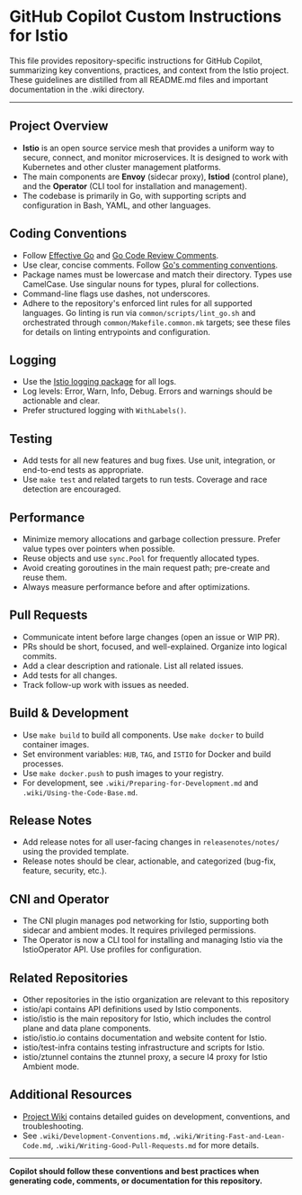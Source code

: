 # GitHub Copilot Custom Instructions for Istio

This file provides repository-specific instructions for GitHub Copilot, summarizing key conventions, practices, and context from the Istio project. These guidelines are distilled from all README.md files and important documentation in the .wiki directory.

---

## Project Overview
- **Istio** is an open source service mesh that provides a uniform way to secure, connect, and monitor microservices. It is designed to work with Kubernetes and other cluster management platforms.
- The main components are **Envoy** (sidecar proxy), **Istiod** (control plane), and the **Operator** (CLI tool for installation and management).
- The codebase is primarily in Go, with supporting scripts and configuration in Bash, YAML, and other languages.

## Coding Conventions
- Follow [Effective Go](https://golang.org/doc/effective_go.html) and [Go Code Review Comments](https://github.com/golang/go/wiki/CodeReviewComments).
- Use clear, concise comments. Follow [Go's commenting conventions](https://blog.golang.org/godoc-documenting-go-code).
- Package names must be lowercase and match their directory. Types use CamelCase. Use singular nouns for types, plural for collections.
- Command-line flags use dashes, not underscores.
- Adhere to the repository's enforced lint rules for all supported languages. Go linting is run via `common/scripts/lint_go.sh` and orchestrated through `common/Makefile.common.mk` targets; see these files for details on linting entrypoints and configuration.

## Logging
- Use the [Istio logging package](https://godoc.org/istio.io/pkg/log) for all logs.
- Log levels: Error, Warn, Info, Debug. Errors and warnings should be actionable and clear.
- Prefer structured logging with `WithLabels()`.

## Testing
- Add tests for all new features and bug fixes. Use unit, integration, or end-to-end tests as appropriate.
- Use `make test` and related targets to run tests. Coverage and race detection are encouraged.

## Performance
- Minimize memory allocations and garbage collection pressure. Prefer value types over pointers when possible.
- Reuse objects and use `sync.Pool` for frequently allocated types.
- Avoid creating goroutines in the main request path; pre-create and reuse them.
- Always measure performance before and after optimizations.

## Pull Requests
- Communicate intent before large changes (open an issue or WIP PR).
- PRs should be short, focused, and well-explained. Organize into logical commits.
- Add a clear description and rationale. List all related issues.
- Add tests for all changes.
- Track follow-up work with issues as needed.

## Build & Development
- Use `make build` to build all components. Use `make docker` to build container images.
- Set environment variables: `HUB`, `TAG`, and `ISTIO` for Docker and build processes.
- Use `make docker.push` to push images to your registry.
- For development, see `.wiki/Preparing-for-Development.md` and `.wiki/Using-the-Code-Base.md`.

## Release Notes
- Add release notes for all user-facing changes in `releasenotes/notes/` using the provided template.
- Release notes should be clear, actionable, and categorized (bug-fix, feature, security, etc.).

## CNI and Operator
- The CNI plugin manages pod networking for Istio, supporting both sidecar and ambient modes. It requires privileged permissions.
- The Operator is now a CLI tool for installing and managing Istio via the IstioOperator API. Use profiles for configuration.

## Related Repositories
- Other repositories in the istio organization are relevant to this repository
- istio/api contains API definitions used by Istio components.
- istio/istio is the main repository for Istio, which includes the control plane and data plane components.
- istio/istio.io contains documentation and website content for Istio.
- istio/test-infra contains testing infrastructure and scripts for Istio.
- istio/ztunnel contains the ztunnel proxy, a secure l4 proxy for Istio Ambient mode.

## Additional Resources
- [Project Wiki](https://github.com/istio/istio/wiki) contains detailed guides on development, conventions, and troubleshooting.
- See `.wiki/Development-Conventions.md`, `.wiki/Writing-Fast-and-Lean-Code.md`, `.wiki/Writing-Good-Pull-Requests.md` for more details.

---

**Copilot should follow these conventions and best practices when generating code, comments, or documentation for this repository.**
